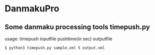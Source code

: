 # DanmakuPro
Some danmaku processing tools
timepush.py
----
usage: timepush inputfile pushtime(in sec) outputfile<br>
```
$ python3 timepush.py sample.xml 5 output.xml
```
